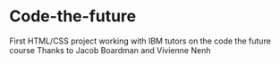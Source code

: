 # Code-the-future
First HTML/CSS project working with IBM tutors on the code the future course
Thanks to Jacob Boardman and Vivienne Nenh
